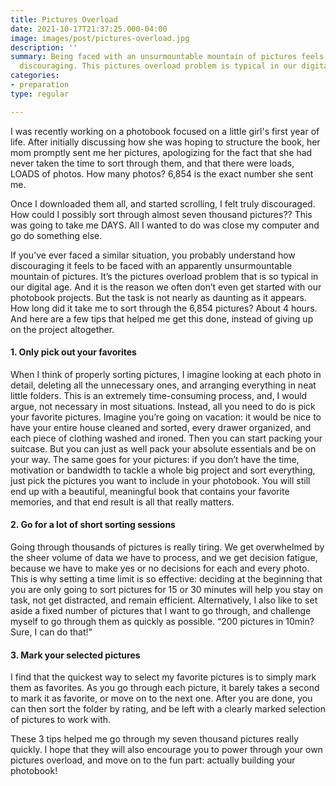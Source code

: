 ```yaml
---
title: Pictures Overload
date: 2021-10-17T21:37:25.000-04:00
image: images/post/pictures-overload.jpg
description: ''
summary: Being faced with an unsurmountable mountain of pictures feels absolutely
  discouraging. This pictures overload problem is typical in our digital age.
categories:
- preparation
type: regular

---
```

I was recently working on a photobook focused on a little girl's first year of life. After initially discussing how she was hoping to structure the book, her mom promptly sent me her pictures, apologizing for the fact that she had never taken the time to sort through them, and that there were loads, LOADS of photos. How many photos? 6,854 is the exact number she sent me.

Once I downloaded them all, and started scrolling, I felt truly discouraged. How could I possibly sort through almost seven thousand pictures?? This was going to take me DAYS. All I wanted to do was close my computer and go do something else.

If you’ve ever faced a similar situation, you probably understand how discouraging
it feels to be faced with an apparently unsurmountable mountain of pictures.
It’s the pictures overload problem that is so typical in our digital age. And it is
the reason we often don’t even get started with our photobook projects. But the task
is not nearly as daunting as it appears. How long did it take me to sort through the
6,854 pictures? About 4 hours. And here are a few tips that helped me get this done,
instead of giving up on the project altogether.

#### 1. Only pick out your favorites

When I think of properly sorting pictures, I imagine looking at each photo in detail,
deleting all the unnecessary ones, and arranging everything in neat little folders.
This is an extremely time-consuming process, and, I would argue, not necessary in
most situations. Instead, all you need to do is pick your favorite pictures.
Imagine you’re going on vacation: it would be nice to have your entire house cleaned
and sorted, every drawer organized, and each piece of clothing washed and ironed.
Then you can start packing your suitcase. But you can just as well pack your absolute
essentials and be on your way. The same goes for your pictures: if you don’t have
the time, motivation or bandwidth to tackle a whole big project and sort everything,
just pick the pictures you want to include in your photobook. You will still end up
with a beautiful, meaningful book that contains your favorite memories, and that end
result is all that really matters.

#### 2. Go for a lot of short sorting sessions

Going through thousands of pictures is really tiring. We get overwhelmed by the sheer volume of data we have to process, and we get decision fatigue, because we have to make yes or no decisions for each and every photo. This is why setting a time limit is so effective: deciding at the beginning that  you are only going to sort pictures for 15 or 30 minutes will help you stay on task, not get distracted, and remain efficient. Alternatively, I also like to set aside a fixed number of pictures that I want to go through, and challenge myself to go through them as quickly as possible. “200 pictures in 10min? Sure, I can do that!”

#### 3. Mark your selected pictures

I find that the quickest way to select my favorite pictures is to simply mark them as
favorites. As you go through each picture, it barely takes a second to mark it as
favorite, or move on to the next one. After you are done, you can then sort the folder
by rating, and be left with a clearly marked selection of pictures to work with.

These 3 tips helped me go through my seven thousand pictures really quickly. I hope
that they will also encourage you to power through your own pictures overload, and
move on to the fun part: actually building your photobook!